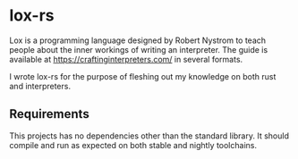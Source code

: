 # lox-rs

Lox is a programming language designed by Robert Nystrom to teach people about the inner workings of writing an interpreter.  The guide is available at <https://craftinginterpreters.com/> in several formats.

I wrote lox-rs for the purpose of fleshing out my knowledge on both rust and interpreters.

## Requirements

This projects has no dependencies other than the standard library.  It should compile and run as expected on both stable and nightly toolchains.

